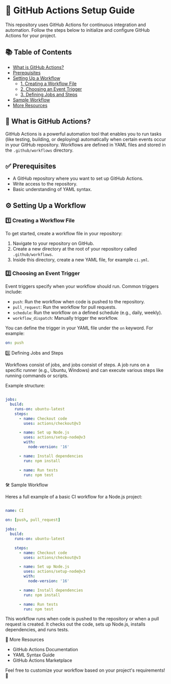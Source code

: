 # 🚀 GitHub Actions Setup Guide

This repository uses GitHub Actions for continuous integration and automation. Follow the steps below to initialize and configure GitHub Actions for your project.

## 📚 Table of Contents
- [What is GitHub Actions?](#-what-is-github-actions)
- [Prerequisites](#-prerequisites)
- [Setting Up a Workflow](#-setting-up-a-workflow)
  - [1. Creating a Workflow File](#-1-creating-a-workflow-file)
  - [2. Choosing an Event Trigger](#-2-choosing-an-event-trigger)
  - [3. Defining Jobs and Steps](#-3-defining-jobs-and-steps)
- [Sample Workflow](#-sample-workflow)
- [More Resources](#-more-resources)

## 🤔 What is GitHub Actions?

GitHub Actions is a powerful automation tool that enables you to run tasks (like testing, building, or deploying) automatically when certain events occur in your GitHub repository. Workflows are defined in YAML files and stored in the `.github/workflows` directory.

## ✅ Prerequisites

- A GitHub repository where you want to set up GitHub Actions.
- Write access to the repository.
- Basic understanding of YAML syntax.

## ⚙️ Setting Up a Workflow

### 1️⃣ Creating a Workflow File

To get started, create a workflow file in your repository:

1. Navigate to your repository on GitHub.
2. Create a new directory at the root of your repository called `.github/workflows`.
3. Inside this directory, create a new YAML file, for example `ci.yml`.

### 2️⃣ Choosing an Event Trigger

Event triggers specify when your workflow should run. Common triggers include:

- `push`: Run the workflow when code is pushed to the repository.
- `pull_request`: Run the workflow for pull requests.
- `schedule`: Run the workflow on a defined schedule (e.g., daily, weekly).
- `workflow_dispatch`: Manually trigger the workflow.

You can define the trigger in your YAML file under the `on` keyword. For example:

```yaml
on: push
```

3️⃣ Defining Jobs and Steps

Workflows consist of jobs, and jobs consist of steps. A job runs on a specific runner (e.g., Ubuntu, Windows) and can execute various steps like running commands or scripts.

Example structure:

```yaml

jobs:
  build:
    runs-on: ubuntu-latest
    steps:
      - name: Checkout code
        uses: actions/checkout@v3

      - name: Set up Node.js
        uses: actions/setup-node@v3
        with:
          node-version: '16'

      - name: Install dependencies
        run: npm install

      - name: Run tests
        run: npm test
```
🛠️ Sample Workflow

Heres a full example of a basic CI workflow for a Node.js project:

```yaml

name: CI

on: [push, pull_request]

jobs:
  build:
    runs-on: ubuntu-latest

    steps:
      - name: Checkout code
        uses: actions/checkout@v3

      - name: Set up Node.js
        uses: actions/setup-node@v3
        with:
          node-version: '16'

      - name: Install dependencies
        run: npm install

      - name: Run tests
        run: npm test
```

This workflow runs when code is pushed to the repository or when a pull request is created. It checks out the code, sets up Node.js, installs dependencies, and runs tests.

📖 More Resources

   * GitHub Actions Documentation
   * YAML Syntax Guide
   * GitHub Actions Marketplace

Feel free to customize your workflow based on your project's requirements! 🎉
